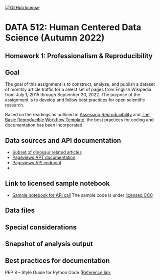 [![GitHub license](https://img.shields.io/github/license/nayantaramohan/data-512-homework_1)](https://github.com/nayantaramohan/data-512-homework_1/blob/main/LICENSE)
# DATA 512: Human Centered Data Science (Autumn 2022)

## Homework 1: Professionalism & Reproducibility
## Goal
The goal of this assignment is to construct, analyze, and publish a dataset of monthly article traffic for a select set of pages from English Wikipedia from July 1, 2015 through September 30, 2022. The purpose of the assignment is to develop and follow best practices for open scientific research.

Based on the readings as outlined in [Assessing Reproducibility]([https://www.google.com](http://www.practicereproducibleresearch.org/core-chapters/2-assessment.html)) and [The Basic Reproducible Workflow Template](http://www.practicereproducibleresearch.org/core-chapters/3-basic.html), the best practices for coding and documentation has been incorporated.

## Data sources and API documentation
- [Subset of dinosaur related articles](https://docs.google.com/spreadsheets/d/1zfBNKsuWOFVFTOGK8qnTr2DmHkYK4mAACBKk1sHLt_k/edit?usp=sharing)
- [Pageviews APT documentation](https://wikitech.wikimedia.org/wiki/Analytics/AQS/Pageviews)
- [Pageviews API endpoint](https://wikimedia.org/api/rest_v1/#!/Pageviews_data/get_metrics_pageviews_aggregate_project_access_agent_granularity_start_end)
- 
## Link to licensed sample notebook
- [Sample notebook for API call](https://drive.google.com/file/d/1gtFZAjRoOShsqZKuNhiiSn9Ko4ky-CSC/view?usp=sharing)
The sample code is under [licensed CC0](https://creativecommons.org/share-your-work/public-domain/cc0/)

## Data files

## Special considerations

## Snapshot of analysis output

## Best practices for documentation
PEP 8 – Style Guide for Python Code ([Reference link]([https://www.google.com](https://peps.python.org/pep-0008/))
